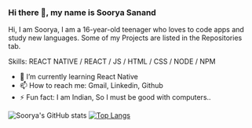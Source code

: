 ### Hi there 👋, my name is Soorya Sanand
Hi, I am Soorya, I am a 16-year-old teenager who loves to code apps and study new languages. Some of my Projects are listed in the Repositories tab. 

Skills: REACT NATIVE / REACT / JS / HTML / CSS / NODE / NPM

- 🌱 I’m currently learning React Native 
- 📫 How to reach me: Gmail, Linkedin, Github 
- ⚡ Fun fact: I am Indian, So I must be good with computers..  


![Soorya's GitHub stats](https://github-readme-stats.vercel.app/api?username=Sooryasanand&show_icons=true&theme=onedark)
[![Top Langs](https://github-readme-stats.vercel.app/api/top-langs/?username=Sooryasanand&layout=compact)](https://github.com/anuraghazra/github-readme-stats)
